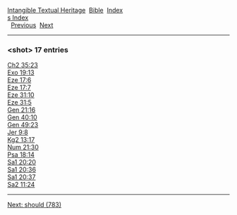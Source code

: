 [Intangible Textual Heritage](../../index)  [Bible](../index) 
[Index](index)   
[s Index](_s_)  
  [Previous](c10351)  [Next](c10353) 

------------------------------------------------------------------------

### &lt;shot&gt; 17 entries

[Ch2 35:23](../kjv/ch2035.htm#023)  
[Exo 19:13](../kjv/exo019.htm#013)  
[Eze 17:6](../kjv/eze017.htm#006)  
[Eze 17:7](../kjv/eze017.htm#007)  
[Eze 31:10](../kjv/eze031.htm#010)  
[Eze 31:5](../kjv/eze031.htm#005)  
[Gen 21:16](../kjv/gen021.htm#016)  
[Gen 40:10](../kjv/gen040.htm#010)  
[Gen 49:23](../kjv/gen049.htm#023)  
[Jer 9:8](../kjv/jer009.htm#008)  
[Kg2 13:17](../kjv/kg2013.htm#017)  
[Num 21:30](../kjv/num021.htm#030)  
[Psa 18:14](../kjv/psa018.htm#014)  
[Sa1 20:20](../kjv/sa1020.htm#020)  
[Sa1 20:36](../kjv/sa1020.htm#036)  
[Sa1 20:37](../kjv/sa1020.htm#037)  
[Sa2 11:24](../kjv/sa2011.htm#024)  

------------------------------------------------------------------------

[Next: should (783)](c10353)
